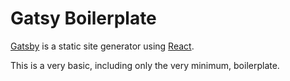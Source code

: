 # Gatsy Boilerplate

[Gatsby](https://github.com/gatsbyjs/gatsby) is a static site generator using [React](https://facebook.github.io/react/).

This is a very basic, including only the very minimum, boilerplate.
